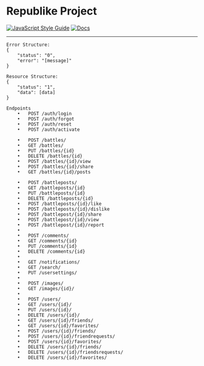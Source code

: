 # Republike Project   
[![JavaScript Style Guide](https://img.shields.io/badge/code_style-semistandard-brightgreen.svg)](https://standardjs.com) 
[![Docs](https://img.shields.io/badge/docs-postman-orange.svg)](https://documenter.getpostman.com/view/11004527/Szf3YUqN) 


****
 
 
    Error Structure:
    {
        "status": "0",
        "error": "[message]"
    }
    
    Resource Structure:
    {
        "status": "1",
        "data": [data]
    }

    Endpoints
        •	POST /auth/login
        •	POST /auth/forgot
        •	POST /auth/reset
        •	POST /auth/activate
    
        •	POST /battles/ 
        •	GET /battles/ 
        •	PUT /battles/{id}
        •	DELETE /battles/{id}
        •	POST /battles/{id}/view
        •	POST /battles/{id}/share
        •	GET /battles/{id}/posts
    
        •	POST /battleposts/
        •	GET /battleposts/{id}
        •	PUT /battleposts/{id}
        •	DELETE /battleposts/{id}
        •	POST /battleposts/{id}/like
        •	POST /battleposts/{id}/dislike
        •	POST /battlepost/{id}/share
        •	POST /battlepost/{id}/view
        •	POST /battlepost/{id}/report
        •	
        •	POST /comments/
        •	GET /comments/{id}
        •	PUT /comments/{id}
        •	DELETE /comments/{id}
        •	
        •	GET /notifications/
        •	GET /search/
        •	PUT /usersettings/
        •	
        •	POST /images/
        •	GET /images/{id}/
        •	
        •   POST /users/
        •   GET /users/{id}/
        •	PUT /users/{id}/
        •	DELETE /users/{id}/
        •	GET /users/{id}/friends/
        •	GET /users/{id}/favorites/
        •   POST /users/{id}/friends/
        •   POST /users/{id}/friendrequests/
        •   POST /users/{id}/favorites/
        •	DELETE /users/{id}/friends/
        •	DELETE /users/{id}/friendsrequests/
        •	DELETE /users/{id}/favorites/
    
